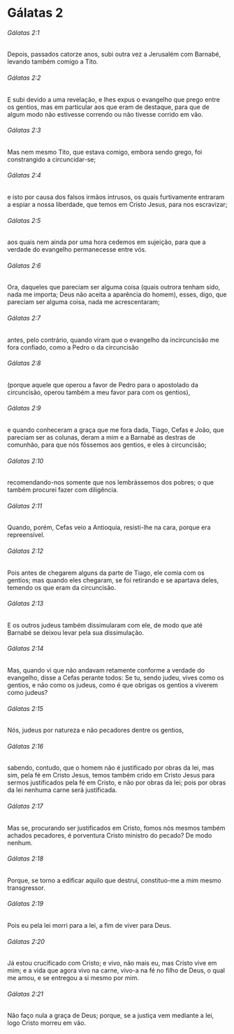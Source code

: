 # Gálatas 2

###### Gálatas 2:1

Depois, passados catorze anos, subi outra vez a Jerusalém com Barnabé, levando também comigo a Tito.

###### Gálatas 2:2

E subi devido a uma revelação, e lhes expus o evangelho que prego entre os gentios, mas em particular aos que eram de destaque, para que de algum modo não estivesse correndo ou não tivesse corrido em vão.

###### Gálatas 2:3

Mas nem mesmo Tito, que estava comigo, embora sendo grego, foi constrangido a circuncidar-se;

###### Gálatas 2:4

e isto por causa dos falsos irmãos intrusos, os quais furtivamente entraram a espiar a nossa liberdade, que temos em Cristo Jesus, para nos escravizar;

###### Gálatas 2:5

aos quais nem ainda por uma hora cedemos em sujeição, para que a verdade do evangelho permanecesse entre vós.

###### Gálatas 2:6

Ora, daqueles que pareciam ser alguma coisa (quais outrora tenham sido, nada me importa; Deus não aceita a aparência do homem), esses, digo, que pareciam ser alguma coisa, nada me acrescentaram;

###### Gálatas 2:7

antes, pelo contrário, quando viram que o evangelho da incircuncisão me fora confiado, como a Pedro o da circuncisão

###### Gálatas 2:8

(porque aquele que operou a favor de Pedro para o apostolado da circuncisão, operou também a meu favor para com os gentios),

###### Gálatas 2:9

e quando conheceram a graça que me fora dada, Tiago, Cefas e João, que pareciam ser as colunas, deram a mim e a Barnabé as destras de comunhão, para que nós fôssemos aos gentios, e eles à circuncisão;

###### Gálatas 2:10

recomendando-nos somente que nos lembrássemos dos pobres; o que também procurei fazer com diligência.

###### Gálatas 2:11

Quando, porém, Cefas veio a Antioquia, resisti-lhe na cara, porque era repreensível.

###### Gálatas 2:12

Pois antes de chegarem alguns da parte de Tiago, ele comia com os gentios; mas quando eles chegaram, se foi retirando e se apartava deles, temendo os que eram da circuncisão.

###### Gálatas 2:13

E os outros judeus também dissimularam com ele, de modo que até Barnabé se deixou levar pela sua dissimulação.

###### Gálatas 2:14

Mas, quando vi que não andavam retamente conforme a verdade do evangelho, disse a Cefas perante todos: Se tu, sendo judeu, vives como os gentios, e não como os judeus, como é que obrigas os gentios a viverem como judeus?

###### Gálatas 2:15

Nós, judeus por natureza e não pecadores dentre os gentios,

###### Gálatas 2:16

sabendo, contudo, que o homem não é justificado por obras da lei, mas sim, pela fé em Cristo Jesus, temos também crido em Cristo Jesus para sermos justificados pela fé em Cristo, e não por obras da lei; pois por obras da lei nenhuma carne será justificada.

###### Gálatas 2:17

Mas se, procurando ser justificados em Cristo, fomos nós mesmos também achados pecadores, é porventura Cristo ministro do pecado? De modo nenhum.

###### Gálatas 2:18

Porque, se torno a edificar aquilo que destruí, constituo-me a mim mesmo transgressor.

###### Gálatas 2:19

Pois eu pela lei morri para a lei, a fim de viver para Deus.

###### Gálatas 2:20

Já estou crucificado com Cristo; e vivo, não mais eu, mas Cristo vive em mim; e a vida que agora vivo na carne, vivo-a na fé no filho de Deus, o qual me amou, e se entregou a si mesmo por mim.

###### Gálatas 2:21

Não faço nula a graça de Deus; porque, se a justiça vem mediante a lei, logo Cristo morreu em vão.

